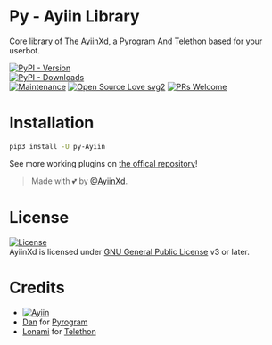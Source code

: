 # Py - Ayiin Library

Core library of [The AyiinXd](https://github.com/AyiinXd/AyiinXd), a Pyrogram And Telethon based for your userbot.


[![PyPI - Version](https://img.shields.io/pypi/v/py-Ayiin?style=round)](https://pypi.org/project/py-Ayiin)    
[![PyPI - Downloads](https://img.shields.io/pypi/dm/py-Ayiin?label=DOWNLOADS&style=round)](https://pypi.org/project/py-Ayiin)    
[![Maintenance](https://img.shields.io/badge/Maintained%3F-yes-green.svg)](https://github.com/AyiinXd/AyiinXd/graphs/commit-activity)
[![Open Source Love svg2](https://badges.frapsoft.com/os/v2/open-source.svg?v=103)](https://github.com/AyiinXd/AyiinXd)
[![PRs Welcome](https://img.shields.io/badge/PRs-welcome-brightgreen.svg?style=flat-square)](https://makeapullrequest.com)

# Installation
```bash
pip3 install -U py-Ayiin
```


See more working plugins on [the offical repository](https://github.com/AyiinXd/AyiinXd)!

> Made with 💕 by [@AyiinXd](https://t.me/AyiinXd).    


# License
[![License](https://www.gnu.org/graphics/gplv3-with-text-136x68.png)](LICENSE)   
AyiinXd is licensed under [GNU General Public License](https://www.gnu.org/licenses/agpl-3.0.html) v3 or later.

# Credits
*  [![Ayiin](https://img.shields.io/static/v1?label=Ayiin&message=Devs&color=critical)](https://t.me/AyiinXd)
*  [Dan](https://github.com/delivrance) for [Pyrogram](https://github.com/pyrogram/pyrogram)
*  [Lonami](https://github.com/LonamiWebs/) for [Telethon](https://github.com/LonamiWebs/Telethon)
